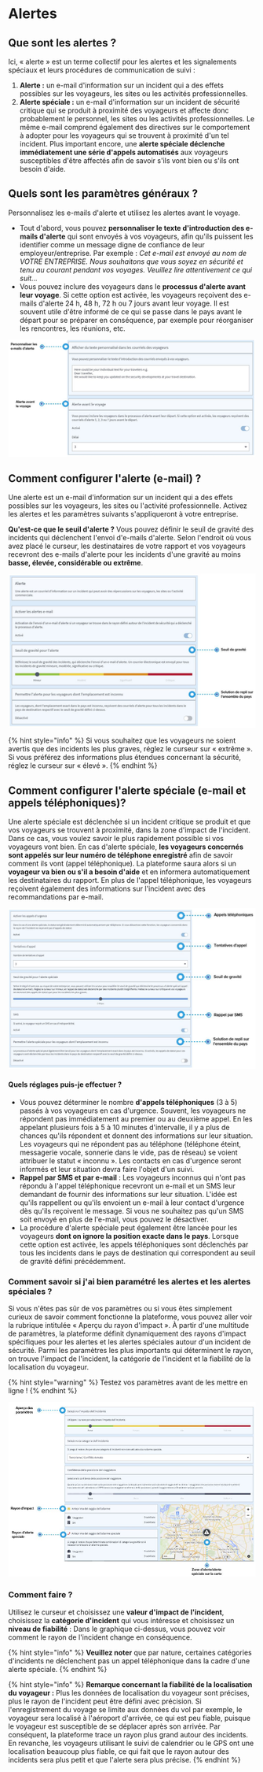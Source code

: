 # Alertes

## Que sont les alertes ?

Ici, « alerte » est un terme collectif pour les alertes et les signalements spéciaux et leurs procédures de communication de suivi :

1. **Alerte :** un e-mail d'information sur un incident qui a des effets possibles sur les voyageurs, les sites ou les activités professionnelles. 
2. **Alerte spéciale :** un e-mail d'information sur un incident de sécurité critique qui se produit à proximité des voyageurs et affecte donc probablement le personnel, les sites ou les activités professionnelles. Le même e-mail comprend également des directives sur le comportement à adopter pour les voyageurs qui se trouvent à proximité d'un tel incident. Plus important encore, une **alerte spéciale déclenche immédiatement une série d'appels automatisés** aux voyageurs susceptibles d'être affectés afin de savoir s'ils vont bien ou s'ils ont besoin d'aide.

## Quels sont les paramètres généraux ?

Personnalisez les e-mails d'alerte et utilisez les alertes avant le voyage.

* Tout d'abord, vous pouvez **personnaliser le texte d'introduction des e-mails d'alerte** qui sont envoyés à vos voyageurs, afin qu'ils puissent les identifier comme un message digne de confiance de leur employeur/entreprise. Par exemple : _Cet e-mail est envoyé au nom de VOTRE ENTREPRISE. Nous souhaitons que vous soyez en sécurité et tenu au courant pendant vos voyages. Veuillez lire attentivement ce qui suit..._ 
* Vous pouvez inclure des voyageurs dans le **processus d'alerte avant leur voyage**. Si cette option est activée, les voyageurs reçoivent des e-mails d'alerte 24 h, 48 h, 72 h ou 7 jours avant leur voyage. Il est souvent utile d'être informé de ce qui se passe dans le pays avant le départ pour se préparer en conséquence, par exemple pour réorganiser les rencontres, les réunions, etc.

![](../../.gitbook/assets/alerting-1%20%282%29.JPG)

## Comment configurer l'alerte \(e-mail\) ?

Une alerte est un e-mail d'information sur un incident qui a des effets possibles sur les voyageurs, les sites ou l'activité professionnelle. Activez les alertes et les paramètres suivants s'appliqueront à votre entreprise.

 **Qu'est-ce que le seuil d'alerte ?** Vous pouvez définir le seuil de gravité des incidents qui déclenchent l'envoi d'e-mails d'alerte. Selon l'endroit où vous avez placé le curseur, les destinataires de votre rapport et vos voyageurs recevront des e-mails d'alerte pour les incidents d'une gravité au moins **basse, élevée, considérable ou extrême**.

![](../../.gitbook/assets/alerting-2%20%282%29.JPG)

{% hint style="info" %}
Si vous souhaitez que les voyageurs ne soient avertis que des incidents les plus graves, réglez le curseur sur « extrême ». Si vous préférez des informations plus étendues concernant la sécurité, réglez le curseur sur « élevé ».
{% endhint %}

## Comment configurer l'alerte spéciale \(e-mail et appels téléphoniques\)?

Une alerte spéciale est déclenchée si un incident critique se produit et que vos voyageurs se trouvent à proximité, dans la zone d'impact de l'incident. Dans ce cas, vous voulez savoir le plus rapidement possible si vos voyageurs vont bien. En cas d'alerte spéciale, **les voyageurs concernés sont appelés sur leur numéro de téléphone enregistré** afin de savoir comment ils vont \(appel téléphonique\). La plateforme saura alors si un **voyageur va bien ou s'il a besoin d'aide** et en informera automatiquement les destinataires du rapport. En plus de l'appel téléphonique, les voyageurs reçoivent également des informations sur l'incident avec des recommandations par e-mail.

![](../../.gitbook/assets/alerting-3%20%281%29.JPG)

#### Quels réglages puis-je effectuer ?

* Vous pouvez déterminer le nombre **d'appels téléphoniques** \(3 à 5\) passés à vos voyageurs en cas d'urgence. Souvent, les voyageurs ne répondent pas immédiatement au premier ou au deuxième appel. En les appelant plusieurs fois à 5 à 10 minutes d'intervalle, il y a plus de chances qu'ils répondent et donnent des informations sur leur situation. Les voyageurs qui ne répondent pas au téléphone \(téléphone éteint, messagerie vocale, sonnerie dans le vide, pas de réseau\) se voient attribuer le statut « inconnu ». Les contacts en cas d'urgence seront informés et leur situation devra faire l'objet d'un suivi.
* **Rappel par SMS et par e-mail** : Les voyageurs inconnus qui n'ont pas répondu à l'appel téléphonique recevront un e-mail et un SMS leur demandant de fournir des informations sur leur situation. L'idée est qu'ils rappellent ou qu'ils envoient un e-mail à leur contact d'urgence dès qu'ils reçoivent le message. Si vous ne souhaitez pas qu'un SMS soit envoyé en plus de l'e-mail, vous pouvez le désactiver. 
* La procédure d'alerte spéciale peut également être lancée pour les voyageurs **dont on ignore la position exacte dans le pays**. Lorsque cette option est activée, les appels téléphoniques sont déclenchés par tous les incidents dans le pays de destination qui correspondent au seuil de gravité défini précédemment.​

### Comment savoir si j'ai bien paramétré les alertes et les alertes spéciales ?

Si vous n'êtes pas sûr de vos paramètres ou si vous êtes simplement curieux de savoir comment fonctionne la plateforme, vous pouvez aller voir la rubrique intitulée « Aperçu du rayon d'impact ». À partir d'une multitude de paramètres, la plateforme définit dynamiquement des rayons d'impact spécifiques pour les alertes et les alertes spéciales autour d'un incident de sécurité. Parmi les paramètres les plus importants qui déterminent le rayon, on trouve l'impact de l'incident, la catégorie de l'incident et la fiabilité de la localisation du voyageur.

{% hint style="warning" %}
Testez vos paramètres avant de les mettre en ligne !
{% endhint %}

![](../../.gitbook/assets/alerting-4%20%281%29.JPG)

### Comment faire ?

Utilisez le curseur et choisissez une **valeur d'impact de l'incident**, choisissez la **catégorie d'incident** qui vous intéresse et choisissez un **niveau de fiabilité** : Dans le graphique ci-dessus, vous pouvez voir comment le rayon de l'incident change en conséquence.

{% hint style="info" %}
**Veuillez noter** que par nature, certaines catégories d'incidents ne déclenchent pas un appel téléphonique dans la cadre d'une alerte spéciale.
{% endhint %}

{% hint style="info" %}
**Remarque concernant la fiabilité de la localisation du voyageur :** Plus les données de localisation du voyageur sont précises, plus le rayon de l'incident peut être défini avec précision. Si l'enregistrement du voyage se limite aux données du vol par exemple, le voyageur sera localisé à l'aéroport d'arrivée, ce qui est peu fiable, puisque le voyageur est susceptible de se déplacer après son arrivée. Par conséquent, la plateforme trace un rayon plus grand autour des incidents. En revanche, les voyageurs utilisant le suivi de calendrier ou le GPS ont une localisation beaucoup plus fiable, ce qui fait que le rayon autour des incidents sera plus petit et que l'alerte sera plus précise.
{% endhint %}

